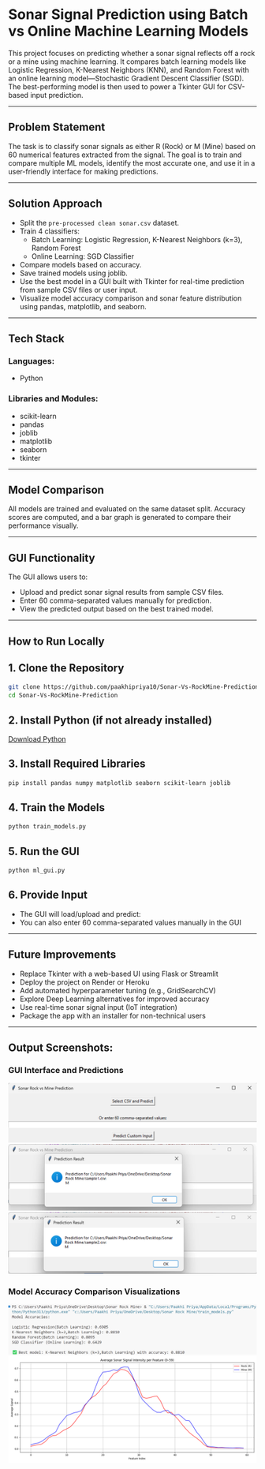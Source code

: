 # Sonar Signal Prediction using Batch vs Online Machine Learning Models

This project focuses on predicting whether a sonar signal reflects off a rock or a mine using machine learning. It compares batch learning models like Logistic Regression, K-Nearest Neighbors (KNN), and Random Forest with an online learning model—Stochastic Gradient Descent Classifier (SGD). The best-performing model is then used to power a Tkinter GUI for CSV-based input prediction.

---

## Problem Statement

The task is to classify sonar signals as either R (Rock) or M (Mine) based on 60 numerical features extracted from the signal. The goal is to train and compare multiple ML models, identify the most accurate one, and use it in a user-friendly interface for making predictions.

---

## Solution Approach

- Split the `pre-processed clean sonar.csv` dataset.
- Train 4 classifiers:
  - Batch Learning: Logistic Regression, K-Nearest Neighbors (k=3), Random Forest
  - Online Learning: SGD Classifier
- Compare models based on accuracy.
- Save trained models using joblib.
- Use the best model in a GUI built with Tkinter for real-time prediction from sample CSV files or user input.
- Visualize model accuracy comparison and sonar feature distribution using pandas, matplotlib, and seaborn.

---

## Tech Stack

### Languages:
- Python

### Libraries and Modules:
- scikit-learn
- pandas
- joblib
- matplotlib
- seaborn
- tkinter

---

## Model Comparison

All models are trained and evaluated on the same dataset split. Accuracy scores are computed, and a bar graph is generated to compare their performance visually.

---

## GUI Functionality

The GUI allows users to:
- Upload and predict sonar signal results from sample CSV files.
- Enter 60 comma-separated values manually for prediction.
- View the predicted output based on the best trained model.

---
## How to Run Locally

## 1. Clone the Repository
```bash
git clone https://github.com/paakhipriya10/Sonar-Vs-RockMine-Prediction.git
cd Sonar-Vs-RockMine-Prediction
 ```

## 2. Install Python (if not already installed)

[Download Python](https://www.python.org/downloads/)


## 3. Install Required Libraries
```bash
pip install pandas numpy matplotlib seaborn scikit-learn joblib
```

## 4. Train the Models
```bash
python train_models.py
```

## 5. Run the GUI
```bash
python ml_gui.py
```

## 6. Provide Input
 - The GUI will  load/upload and predict:
 - You can also enter 60 comma-separated values manually in the GUI
 

---

## Future Improvements
- Replace Tkinter with a web-based UI using Flask or Streamlit  
- Deploy the project on Render or Heroku  
- Add automated hyperparameter tuning (e.g., GridSearchCV)  
- Explore Deep Learning alternatives for improved accuracy  
- Use real-time sonar signal input (IoT integration)  
- Package the app with an installer for non-technical users

---

## Output Screenshots:

### GUI Interface and Predictions
![Screenshot 1](output_screenshots/screenshot1.png)  
![Screenshot 2](output_screenshots/screenshot2.png)  
![Screenshot 3](output_screenshots/screenshot3.png)  

### Model Accuracy Comparison Visualizations
![Screenshot 4](output_screenshots/screenshot4.png)  
![Screenshot 5](output_screenshots/screenshot5.png)  

